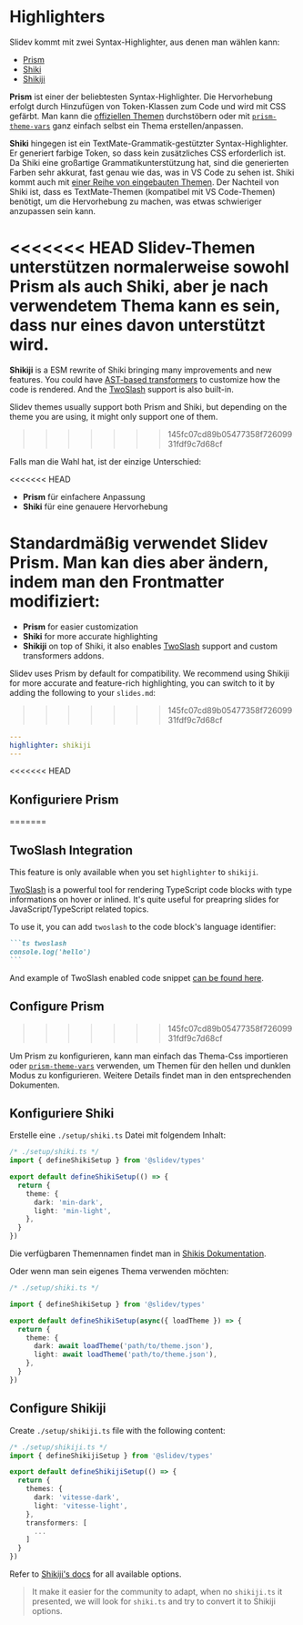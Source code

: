 # Highlighters

Slidev kommt mit zwei Syntax-Highlighter, aus denen man wählen kann:

- [Prism](https://prismjs.com/)
- [Shiki](https://github.com/shikijs/shiki)
- [Shikiji](https://github.com/antfu/shikiji)

**Prism** ist einer der beliebtesten Syntax-Highlighter. Die Hervorhebung erfolgt durch Hinzufügen von Token-Klassen zum Code und wird mit CSS gefärbt. Man kann die [offiziellen Themen](https://github.com/PrismJS/prism-themes) durchstöbern oder mit [`prism-theme-vars`](https://github.com/antfu/prism-theme-vars) ganz einfach selbst ein Thema erstellen/anpassen.

**Shiki** hingegen ist ein TextMate-Grammatik-gestützter Syntax-Highlighter. Er generiert farbige Token, so dass kein zusätzliches CSS erforderlich ist. Da Shiki eine großartige Grammatikunterstützung hat, sind die generierten Farben sehr akkurat, fast genau wie das, was in VS Code zu sehen ist. Shiki kommt auch mit [einer Reihe von eingebauten Themen](https://github.com/shikijs/shiki/blob/master/docs/themes.md). Der Nachteil von Shiki ist, dass es TextMate-Themen (kompatibel mit VS Code-Themen) benötigt, um die Hervorhebung zu machen, was etwas schwieriger anzupassen sein kann.

<<<<<<< HEAD
Slidev-Themen unterstützen normalerweise sowohl Prism als auch Shiki, aber je nach verwendetem Thema kann es sein, dass nur eines davon unterstützt wird.
=======
**Shikiji** is a ESM rewrite of Shiki bringing many improvements and new features. You could have [AST-based transformers](https://github.com/antfu/shikiji#hast-transformers) to customize how the code is rendered. And the [TwoSlash](#twoslash) support is also built-in.

Slidev themes usually support both Prism and Shiki, but depending on the theme you are using, it might only support one of them.
>>>>>>> 145fc07cd89b05477358f72609931fdf9c7d68cf

Falls man die Wahl hat, ist der einzige Unterschied:

<<<<<<< HEAD
- **Prism** für einfachere Anpassung
- **Shiki** für eine genauere Hervorhebung

Standardmäßig verwendet Slidev Prism. Man kan dies aber ändern, indem man den Frontmatter modifiziert:
=======
- **Prism** for easier customization
- **Shiki** for more accurate highlighting
- **Shikiji** on top of Shiki, it also enables [TwoSlash](#twoslash) support and custom transformers addons. 

Slidev uses Prism by default for compatibility. We recommend using Shikiji for more accurate and feature-rich highlighting, you can switch to it by adding the following to your `slides.md`:
>>>>>>> 145fc07cd89b05477358f72609931fdf9c7d68cf

```yaml
---
highlighter: shikiji
---
```

<<<<<<< HEAD
## Konfiguriere Prism
=======
## TwoSlash Integration

This feature is only available when you set `highlighter` to `shikiji`.

[TwoSlash](https://www.typescriptlang.org/dev/twoslash/) is a powerful tool for rendering TypeScript code blocks with type informations on hover or inlined. It's quite useful for preapring slides for JavaScript/TypeScript related topics.

To use it, you can add `twoslash` to the code block's language identifier:

~~~md
```ts twoslash
console.log('hello')
```
~~~

And example of TwoSlash enabled code snippet [can be found here](https://antfu.me/posts/shikiji-twoslash).

## Configure Prism
>>>>>>> 145fc07cd89b05477358f72609931fdf9c7d68cf

Um Prism zu konfigurieren, kann man einfach das Thema-Css importieren oder [`prism-theme-vars`](https://github.com/antfu/prism-theme-vars) verwenden, um Themen für den hellen und dunklen Modus zu konfigurieren. Weitere Details findet man in den entsprechenden Dokumenten.

## Konfiguriere Shiki

<Environment type="node" />

Erstelle eine `./setup/shiki.ts` Datei mit folgendem Inhalt:


```ts
/* ./setup/shiki.ts */
import { defineShikiSetup } from '@slidev/types'

export default defineShikiSetup(() => {
  return {
    theme: {
      dark: 'min-dark',
      light: 'min-light',
    },
  }
})
```

Die verfügbaren Themennamen findet man in [Shikis Dokumentation](https://github.com/shikijs/shiki/blob/master/docs/themes.md#all-themes).

Oder wenn man sein eigenes Thema verwenden möchten:

```ts
/* ./setup/shiki.ts */

import { defineShikiSetup } from '@slidev/types'

export default defineShikiSetup(async({ loadTheme }) => {
  return {
    theme: {
      dark: await loadTheme('path/to/theme.json'),
      light: await loadTheme('path/to/theme.json'),
    },
  }
})
```

## Configure Shikiji

<Environment type="node" />

Create `./setup/shikiji.ts` file with the following content:

```ts
/* ./setup/shikiji.ts */
import { defineShikijiSetup } from '@slidev/types'

export default defineShikijiSetup(() => {
  return {
    themes: {
      dark: 'vitesse-dark',
      light: 'vitesse-light',
    },
    transformers: [
      ...
    ]
  }
})
```

Refer to [Shikiji's docs](https://github.com/antfu/shikiji) for all available options.

> It make it easier for the community to adapt, when no `shikiji.ts` it presented, we will look for `shiki.ts` and try to convert it to Shikiji options.
